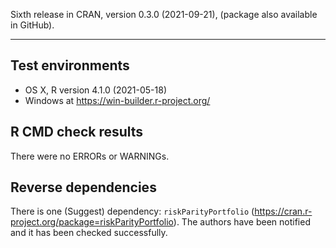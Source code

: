 Sixth release in CRAN, version 0.3.0 (2021-09-21), (package also available in GitHub).

---

## Test environments
* OS X, R version 4.1.0 (2021-05-18)
* Windows at https://win-builder.r-project.org/

## R CMD check results

There were no ERRORs or WARNINGs.

## Reverse dependencies

There is one (Suggest) dependency: `riskParityPortfolio` (https://cran.r-project.org/package=riskParityPortfolio).
The authors have been notified and it has been checked successfully.
